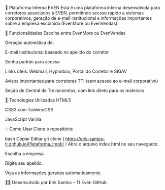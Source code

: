 🏢 Plataforma Interna EVEN
Esta é uma plataforma interna desenvolvida para corretores associados à EVEN, permitindo acesso rápido a sistemas corporativos, geração de e-mail institucional e informações importantes sobre a empresa escolhida (EvenMore ou EvenVendas).

🚀 Funcionalidades
Escolha entre EvenMore ou EvenVendas

Geração automática de:

E-mail institucional baseado no apelido do corretor

Senha padrão para acesso

Links úteis: Webmail, Hypnobox, Portal do Corretor e SIGAV

Avisos importantes para corretores TTI (sem acesso ao e-mail corporativo)

Seção de Central de Treinamentos, com link direto para os materiais

🧠 Tecnologias Utilizadas
HTML5

CSS3 com TailwindCSS

JavaScript Vanilla

💡 Como Usar
Clone o repositório:

bash
Copiar
Editar
git clone ( https://erik-santos-ti.github.io/Plataforma_Imob/ )
Abra o arquivo index.html no seu navegador.

Escolha a empresa.

Digite seu apelido.

Veja as informações geradas automaticamente.


👨‍💻 Desenvolvido por
Erik Santos – TI Even
GitHub

